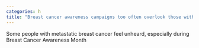 ```yaml
---
categories: h
title: "Breast cancer awareness campaigns too often overlook those with metastatic breast cancer"
---
```

Some people with metastatic breast cancer feel unheard, especially during Breast Cancer Awareness Month